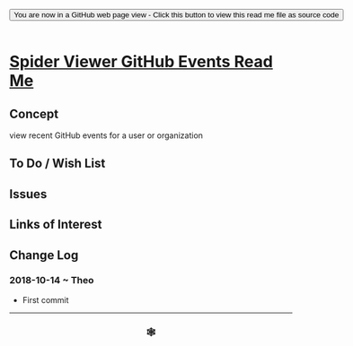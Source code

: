 
<span style=display:none; >[You are now in a GitHub source code view - click this link to view Read Me file as a web page]( https://www.ladybug.tools/spider-gbxml-tools/#cookbook/spider-viewer-github-events/README.md "View file as a web page." ) </span>

<div><input type=button class = "btn btn-secondary btn-sm" onclick="window.location.href='https://github.com/ladybug-tools/spider-gbxml-tools/blob/master/cookbook/spider-viewer-github-events/README.md'";
value='You are now in a GitHub web page view - Click this button to view this read me file as source code' ></div>

<br>

# [Spider Viewer GitHub Events Read Me]( #xxxxx/README.md )

<!--
<iframe src=https://www.ladybug.tools/spider-gbxml-tools/cookbook/spider-viewer-github-events/index.html width=100% height=500px >Iframes are not viewable in GitHub source code views</iframe>
_<small>Spider Viewer GitHub Events</small>_

## Full Screen: [Spider Viewer GitHub Events]( https://www.ladybug.tools/spider-gbxml-tools/cookbook/spider-viewer-github-events/r1/spider-viewer-github-events.html )
-->


## Concept

view recent GitHub events for a user or organization

## To Do / Wish List


## Issues




## Links of Interest



## Change Log

### 2018-10-14 ~ Theo

* First commit


***

### <center title="Howdy! My web is better than yours. ;-)" ><a href=javascript:window.scrollTo(0,0); style="text-decoration:none !important;" > &#x1f578; </a></center>

